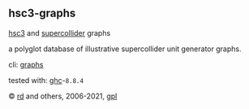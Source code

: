 hsc3-graphs
-----------

[hsc3](http://rohandrape.net/?t=hsc3)
and
[supercollider](http://audiosynth.com/)
graphs

a polyglot database of illustrative supercollider unit generator graphs.

cli: [graphs](?t=hsc3-graphs&e=md/graphs.md)

tested with: [ghc](https://www.haskell.org/ghc/)-`8.8.4`

© [rd](http://rohandrape.net/) and others,
  2006-2021,
  [gpl](http://gnu.org/copyleft/)
